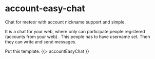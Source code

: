 # account-easy-chat
Chat for meteor with account nickname support and simple.

It is a chat for your web, where only can participate people registered (accounts from your web) . This people has to have username set. 
Then they can write and send messages.

Put this template.
{{> accountEasyChat }}
